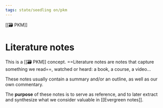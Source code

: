 ```yaml
---
tags: state/seedling on/pkm
---
```


[[🗃️ PKM]]

# Literature notes

This is a [[🗃️ PKM]] concept. ==Literature notes are notes that capture something we read==, watched or heard: a book, a course, a video…

These notes usually contain a summary and/or an outline, as well as our own commentary.

The **purpose** of these notes is to serve as reference, and to later extract and synthesize what we consider valuable in [[Evergreen notes]].
